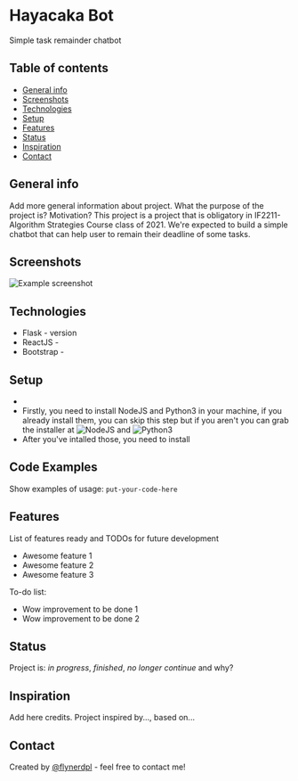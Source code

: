 # Hayacaka Bot
Simple task remainder chatbot

## Table of contents
* [General info](#general-info)
* [Screenshots](#screenshots)
* [Technologies](#technologies)
* [Setup](#setup)
* [Features](#features)
* [Status](#status)
* [Inspiration](#inspiration)
* [Contact](#contact)

## General info
Add more general information about project. What the purpose of the project is? Motivation?
This project is a project that is obligatory in IF2211-Algorithm Strategies Course class of 2021. We're expected to build a simple chatbot that can help user to remain their deadline of some tasks.

## Screenshots
![Example screenshot](./img/screenshot.png)

## Technologies
* Flask  - version 
* ReactJS -
* Bootstrap - 

## Setup
- 
- Firstly, you need to install NodeJS and Python3 in your machine, if you already install them, you can skip this step but if you aren't you can grab the installer at ![NodeJS](https://nodejs.org/en/download/) and ![Python3](https://www.python.org/downloads/)
- After you've intalled those, you need to install
## Code Examples
Show examples of usage:
`put-your-code-here`

## Features
List of features ready and TODOs for future development
* Awesome feature 1
* Awesome feature 2
* Awesome feature 3

To-do list:
* Wow improvement to be done 1
* Wow improvement to be done 2

## Status
Project is: _in progress_, _finished_, _no longer continue_ and why?

## Inspiration
Add here credits. Project inspired by..., based on...

## Contact
Created by [@flynerdpl](https://www.flynerd.pl/) - feel free to contact me!
